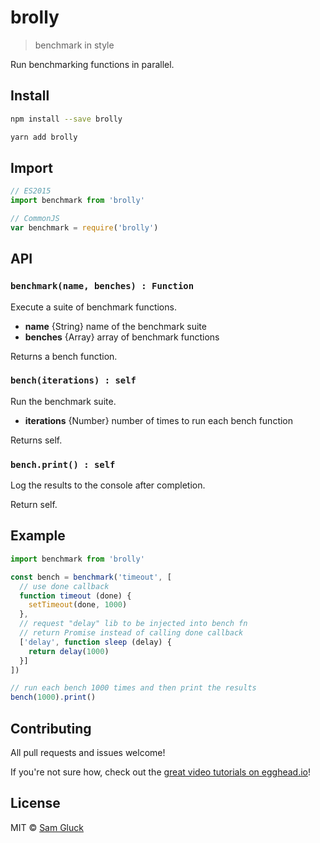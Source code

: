 # brolly

> benchmark in style

Run benchmarking functions in parallel.

## Install

```sh
npm install --save brolly
```

```sh
yarn add brolly
```

## Import

```js
// ES2015
import benchmark from 'brolly'
```

```js
// CommonJS
var benchmark = require('brolly')
```

## API

### `benchmark(name, benches) : Function`

Execute a suite of benchmark functions.

- __name__ {String} name of the benchmark suite
- __benches__ {Array} array of benchmark functions

Returns a bench function.

### `bench(iterations) : self`

Run the benchmark suite.

- __iterations__ {Number} number of times to run each bench function

Returns self.

### `bench.print() : self`

Log the results to the console after completion.

Return self.

## Example

```js
import benchmark from 'brolly'

const bench = benchmark('timeout', [
  // use done callback
  function timeout (done) {
    setTimeout(done, 1000)
  },
  // request "delay" lib to be injected into bench fn
  // return Promise instead of calling done callback
  ['delay', function sleep (delay) {
    return delay(1000)
  }]
])

// run each bench 1000 times and then print the results
bench(1000).print()
```

## Contributing

All pull requests and issues welcome!

If you're not sure how, check out the [great video tutorials on egghead.io](http://bit.ly/2aVzthz)!

## License

MIT © [Sam Gluck](https://github.com/sdgluck)



